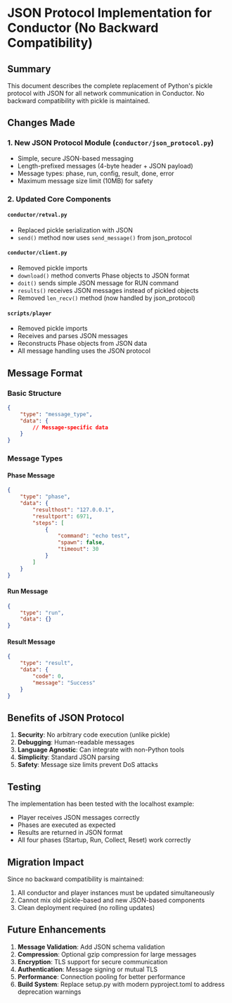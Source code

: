 # JSON Protocol Implementation for Conductor (No Backward Compatibility)

## Summary

This document describes the complete replacement of Python's pickle protocol with JSON for all network communication in Conductor. No backward compatibility with pickle is maintained.

## Changes Made

### 1. New JSON Protocol Module (`conductor/json_protocol.py`)
- Simple, secure JSON-based messaging
- Length-prefixed messages (4-byte header + JSON payload)
- Message types: phase, run, config, result, done, error
- Maximum message size limit (10MB) for safety

### 2. Updated Core Components

#### `conductor/retval.py`
- Replaced pickle serialization with JSON
- `send()` method now uses `send_message()` from json_protocol

#### `conductor/client.py`
- Removed pickle imports
- `download()` method converts Phase objects to JSON format
- `doit()` sends simple JSON message for RUN command
- `results()` receives JSON messages instead of pickled objects
- Removed `len_recv()` method (now handled by json_protocol)

#### `scripts/player`
- Removed pickle imports
- Receives and parses JSON messages
- Reconstructs Phase objects from JSON data
- All message handling uses the JSON protocol

## Message Format

### Basic Structure
```json
{
    "type": "message_type",
    "data": {
        // Message-specific data
    }
}
```

### Message Types

#### Phase Message
```json
{
    "type": "phase",
    "data": {
        "resulthost": "127.0.0.1",
        "resultport": 6971,
        "steps": [
            {
                "command": "echo test",
                "spawn": false,
                "timeout": 30
            }
        ]
    }
}
```

#### Run Message
```json
{
    "type": "run",
    "data": {}
}
```

#### Result Message
```json
{
    "type": "result",
    "data": {
        "code": 0,
        "message": "Success"
    }
}
```

## Benefits of JSON Protocol

1. **Security**: No arbitrary code execution (unlike pickle)
2. **Debugging**: Human-readable messages
3. **Language Agnostic**: Can integrate with non-Python tools
4. **Simplicity**: Standard JSON parsing
5. **Safety**: Message size limits prevent DoS attacks

## Testing

The implementation has been tested with the localhost example:
- Player receives JSON messages correctly
- Phases are executed as expected
- Results are returned in JSON format
- All four phases (Startup, Run, Collect, Reset) work correctly

## Migration Impact

Since no backward compatibility is maintained:
1. All conductor and player instances must be updated simultaneously
2. Cannot mix old pickle-based and new JSON-based components
3. Clean deployment required (no rolling updates)

## Future Enhancements

1. **Message Validation**: Add JSON schema validation
2. **Compression**: Optional gzip compression for large messages
3. **Encryption**: TLS support for secure communication
4. **Authentication**: Message signing or mutual TLS
5. **Performance**: Connection pooling for better performance
6. **Build System**: Replace setup.py with modern pyproject.toml to address deprecation warnings